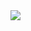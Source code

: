 
<a href="https://github.com/ShengYangCode">
  <img align="right" src="https://github-readme-stats.vercel.app/api?username=ShengYangCode&show_icons=true&count_private=true&hide=issues&hide_title=true" />
</a>
</br>



<!--START_SECTION:waka-->
<!--END_SECTION:waka-->
